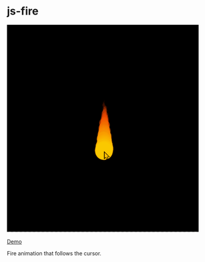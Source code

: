 # js-fire
 
![Demo gif](./demo.gif)

[Demo](https://marcelrsoub.github.io/js-fire/)

Fire animation that follows the cursor.

